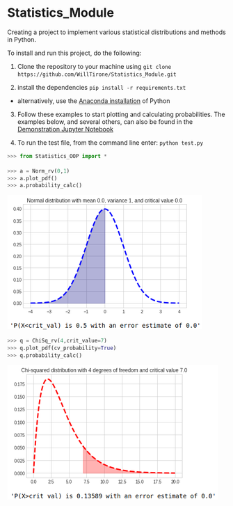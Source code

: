 # Statistics_Module
Creating a project to implement various statistical distributions and methods in Python.

To install and run this project, do the following:

1. Clone the repository to your machine using
```git clone https://github.com/WillTirone/Statistics_Module.git```

2. install the dependencies
```pip install -r requirements.txt```
- alternatively, use the [Anaconda installation](https://www.anaconda.com/) of Python 

3. Follow these examples to start plotting and calculating probabilities. The examples below, and several others, can also be found in the  [Demonstration Jupyter Notebook](https://github.com/WillTirone/Statistics_Module/blob/main/Demonstration.ipynb)

4. To run the test file, from the command line enter: ```python test.py```

```python
>>> from Statistics_OOP import *

>>> a = Norm_rv(0,1)
>>> a.plot_pdf()
>>> a.probability_calc()
```
![link](https://github.com/WillTirone/Statistics_Module/blob/main/output_images/N(0%2C1)_plot.png)

```python
>>> q = ChiSq_rv(4,crit_value=7)
>>> q.plot_pdf(cv_probability=True)
>>> q.probability_calc()
```
![link](https://github.com/WillTirone/Statistics_Module/blob/main/output_images/X-sqr(4).png)

